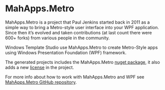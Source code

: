 # MahApps.Metro

MahApps.Metro is a project that Paul Jenkins started back in 2011 as a simple way to bring a Metro-style user interface into your WPF application. Since then it’s evolved and taken contributions (at last count there were 600+ forks) from various people in the community.

Windows Template Studio use MahApps.Metro to create Metro-Style apps using Windows Presentation Foundation (WPF) framework.

The generated projects includes the MahApps.Metro [nuget package](https://www.nuget.org/packages/MahApps.Metro/), it also adds a new [license](https://github.com/MahApps/MahApps.Metro/blob/master/LICENSE) in the project.

For more info about how to work with MahApps.Metro and WPF see [MahApps.Metro GitHub repository](https://github.com/MahApps/MahApps.Metro).
